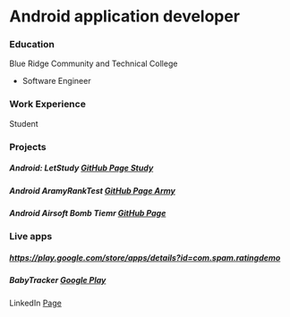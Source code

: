 # Android application developer

### Education
Blue Ridge Community and Technical College
- Software Engineer

### Work Experience
Student


### Projects
##### Android: LetStudy [GitHub Page Study](https://github.com/spamshot/LetStudy)
##### Android AramyRankTest [GitHub Page Army](https://github.com/spamshot/ArmyRankTest)
##### Android Airsoft Bomb Tiemr [GitHub Page](https://github.com/spamshot/RandomBomb)


### Live apps


##### https://play.google.com/store/apps/details?id=com.spam.ratingdemo
##### BabyTracker [Google Play](https://play.google.com/store/apps/details?id=com.spam.babytracker)




























LinkedIn [Page](https://www.linkedin.com/in/kylanhill001/)
